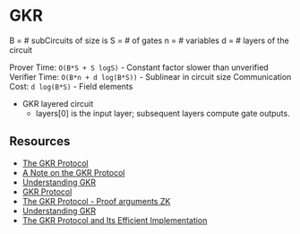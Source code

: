 # GKR

B = # subCircuits of size is 
S = # of gates
n = # variables
d = # layers of the circuit

Prover Time: `O(B*S + S logS)` 
    - Constant factor slower than unverified
Verifier Time: `O(B*n + d log(B*S))` 
    - Sublinear in circuit size
Communication Cost: `d log(B*S)` 
    - Field elements

- GKR layered circuit
  - layers[0] is the input layer; subsequent layers compute gate outputs.

## Resources
- [The GKR Protocol](https://65610.csail.mit.edu/2024/lec/l12-gkr.pdf)
- [A Note on the GKR Protocol](https://people.cs.georgetown.edu/jthaler/GKRNote.pdf)
- [Understanding GKR](https://hackmd.io/@timofey/rJW--amO0)
- [GKR Protocol](https://docs.sotazk.org/terms/gkr_protocol)
- [The GKR Protocol - Proof arguments ZK](https://montekki.github.io/thaler-ch4-4)
- [Understanding GKR](https://research.chainsafe.io/blog/gkr)
- [The GKR Protocol and Its Efficient Implementation](https://people.cs.georgetown.edu/jthaler/gkrnotes.pdf)